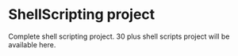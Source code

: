 # ShellScripting project
Complete shell scripting project.
30 plus shell scripts project will be available here.
